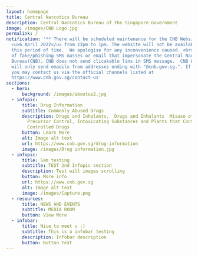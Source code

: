 ```yaml
---
layout: homepage
title: Central Narcotics Bureau
description: Central Narcotics Bureau of the Singapore Government
image: /images/CNB Logo.jpg
permalink: /
notification: '** There will be scheduled maintenance for the CNB Website on
  <u>6 April 2022</u> from 12pm to 1pm. The website will not be available during
  this period of time.  We apologise for any inconvenience caused. <br>**Beware
  of fake/phishing SMS masses or email that impersonate the Central Narcotics
  Bureau(CNB). CNB does not send clicakable lins in SMS message.  CNB Officers
  will only send emaoils from addresses ending with "@cnb.gov.sg.". If in doubt,
  you may contact us via the official channels listed at
  https://www.cnb.gov.sg/contact-us'
sections:
  - hero:
      background: /images/aboutus2.jpg
  - infopic:
      title: Drug Information
      subtitle: Commonly Abused Drugs
      description: Drugs and Inhalants,  Drugs and Inhalants  Misuse of Drugs Act,
        Precursor Control, Intoxicating Substances and Plants that Contain
        Controlled Drugs
      button: Learn More
      alt: Image alt text
      url: https://www.cnb.gov.sg/drug-information
      image: /images/Drug information.jpg
  - infopic:
      title: Sam testing
      subtitle: TEST 2nd Infopic section
      description: Test will images scrolling
      button: More info
      url: https://www.cnb.gov.sg
      alt: Image alt text
      image: /images/Capture.png
  - resources:
      title: NEWS AND EVENTS
      subtitle: MEDIA ROOM
      button: View More
  - infobar:
      title: Nice to meet u :)
      subtitle: This is a infobar testing
      description: Infobar description
      button: Button Text
---
```

